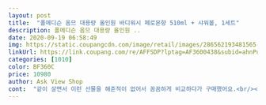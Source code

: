 ```yaml
---
layout: post 
title:  "폴메디슨 옴므 대용량 올인원 바디워시 페로몬향 510ml + 샤워볼, 1세트" 
description: 폴메디슨 옴므 대용량 올인원 ..
date: 2020-09-19 06:58:49 
img: https://static.coupangcdn.com/image/retail/images/286562193481565-3e812a30-a6c8-4928-9cfe-d61f0fc65741.jpg 
linkUrl: https://link.coupang.com/re/AFFSDP?lptag=AF3600438&subid=ahnPublicAsk&pageKey=1790309769&itemId=3046866817&vendorItemId=71034901992&traceid=V0-113-12cd6d9154336581 
categories: [1010] 
color: BF360C 
price: 10980 
author: Ask View Shop 
cont:  "같이 살면서 이런 선물을 해준적이 없어서 꼼꼼하게 비교하다가 구매했어요.<br/><br/>그래서 뭘 선물해줄까 고민하다가 페로몬 향 바디워시라고 해서 하나 구매했어요<br/>남자친구 몸에서 이상한 냄새가 많이 났거든요<br/>남자친구가 쓰자마자 진짜  향기로운 향이 나면서 너무 좋더라구요<br/>샤워볼도 뽀송뽀송해보이는게 샤워 시간이 더 길어질까봐 걱정입니다ㅠㅠ<br/>샴푸+트리트먼트+쉐이빙폼+바디워시+남성청결제까지 올인원 케어 가능하다는 점이 깔끔쟁이 동생한테 딱일 것 같네요ㅋㅋ<br/>씻는걸 귀찮아하는 남편을위해 구매했어요<br/>여름철에 날이 너무 덥고 찝찝해서<br/>올인원제품이라 바디워시랑 샴푸를 따로안써도되니<br/>정말 샤워 한번 한다고 들어가면 기본 30분... <br/> 제발 빨리 나오라고 바디워시 구매합니다ㅎㅎㅎㅎ<br/>페로몬 향으로 되어 있는 에센스도 있던데 그것도 같이 선물해보려구요<br/>편하다고 하네요<br/>하나밖에 없는 남동생한테 선물용으로 구매했어용.<br/><br/>향도좋고 가격도좋고 만족합니다<br/>" 
---
```

